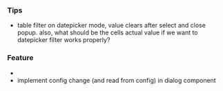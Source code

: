 ### Tips

- table filter on datepicker mode, value clears after select and close popup. also, what should be the cells actual
  value if we want to datepicker filter works properly?

### Feature
- 
- implement config change (and read from config) in dialog component
